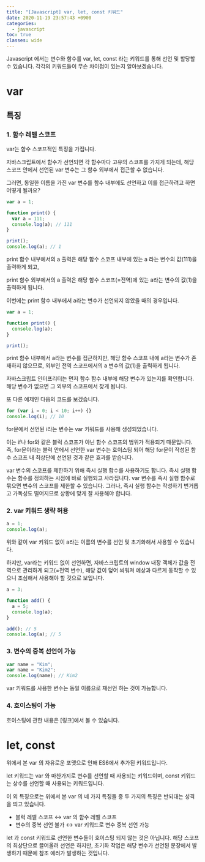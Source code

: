 ```yaml
---
title: "[Javascript] var, let, const 키워드"
date: 2020-11-19 23:57:43 +0900
categories:
  - javascript
toc: true
classes: wide
---
```


Javascript 에서는 변수와 함수를 var, let, const 라는 키워드를 통해 선언 및 할당할 수 있습니다. 각각의 키워드들이 무슨 차이점이 있는지 알아보겠습니다.

# var

## 특징

### 1. 함수 레벨 스코프

var는 함수 스코프적인 특징을 가집니다.

자바스크립트에서 함수가 선언되면 각 함수마다 고유의 스코프를 가지게 되는데, 해당 스코프 안에서 선언된 var 변수는 그 함수 외부에서 접근할 수 없습니다.

그러면, 동일한 이름을 가진 var 변수를 함수 내부에도 선언하고 이를 접근하려고 하면 어떻게 될까요?

```jsx
var a = 1;

function print() {
  var a = 111;
  console.log(a); // 111
}

print();
console.log(a); // 1
```

print 함수 내부에서의 a 출력은 해당 함수 스코프 내부에 있는 a 라는 변수의 값(111)을 출력하게 되고,

print 함수 외부에서의 a 출력은 해당 함수 스코프(=전역)에 있는 a라는 변수의 값(1)을 출력하게 됩니다.

이번에는 print 함수 내부에서 a라는 변수가 선언되지 않았을 때의 경우입니다.

```jsx
var a = 1;

function print() {
  console.log(a);
}

print();
```

print 함수 내부에서 a라는 변수를 접근하지만, 해당 함수 스코프 내에 a라는 변수가 존재하지 않으므로, 외부인 전역 스코프에서의 a 변수의 값(1)을 출력하게 됩니다.

자바스크립트 인터프리터는 먼저 함수 함수 내부에 해당 변수가 있는지를 확인합니다. 해당 변수가 없으면 그 외부의 스코프에서 찾게 됩니다.

또 다른 예제인 다음의 코드를 보겠습니다.

```jsx
for (var i = 0; i < 10; i++) {}
console.log(i); // 10
```

for문에서 선언된 i라는 변수는 var 키워드를 사용해 생성되었습니다.

이는 if나 for와 같은 블럭 스코프가 아닌 함수 스코프의 범위가 적용되기 때문입니다. 즉, for문이라는 블럭 안에서 선언한 var 변수는 호이스팅 되어 해당 for문이 작성된 함수 스코프 내 최상단에 선언된 것과 같은 효과를 받습니다.

var 변수의 스코프를 제한하기 위해 즉시 실행 함수를 사용하기도 합니다. 즉시 실행 함수는 함수를 정의하는 시점에 바로 실행되고 사라집니다. var 변수를 즉시 실행 함수로 묶으면 변수의 스코프를 제한할 수 있습니다. 그러나, 즉시 실행 함수는 작성하기 번거롭고 가독성도 떨어지므로 상황에 맞게 잘 사용해야 합니다.

### 2. var 키워드 생략 허용

```jsx
a = 1;
console.log(a);
```

위와 같이 var 키워드 없이 a라는 이름의 변수를 선언 및 초기화해서 사용할 수 있습니다.

하지만, var라는 키워드 없이 선언하면, 자바스크립트의 window 내장 객체가 값을 전역으로 관리하게 되고(=전역 변수), 해당 값이 덮어 씌워져 예상과 다르게 동작할 수 있으니 조심해서 사용해야 할 것으로 보입니다.

```jsx
a = 3;

function add() {
  a = 5;
  console.log(a);
}

add(); // 5
console.log(a); // 5
```

### 3. 변수의 중복 선언이 가능

```jsx
var name = "Kim";
var name = "Kim2";
console.log(name); // Kim2
```

var 키워드를 사용한 변수는 동일 이름으로 재선언 하는 것이 가능합니다.

### 4. 호이스팅이 가능

호이스팅에 관한 내용은 [링크]에서 볼 수 있습니다.

# let, const

위에서 본 var 의 자유로운 포맷으로 인해 ES6에서 추가된 키워드입니다.

let 키워드는 var 와 마찬가지로 변수를 선언할 때 사용되는 키워드이며, const 키워드는 상수를 선언할 때 사용되는 키워드입니다.

이 외 특징으로는 위에서 본 var 의 네 가지 특징들 중 두 가지의 특징은 반되대는 성격을 띄고 있습니다.

- 블럭 레벨 스코프 ↔ var 의 함수 레벨 스코프
- 변수의 중복 선언 불가 ↔ var 키워드로 변수 중복 선언 가능

let 과 const 키워드로 선언한 변수들이 호이스팅 되지 않는 것은 아닙니다. 해당 스코프의 최상단으로 끌어올려 선언은 하지만, 초기화 작업은 해당 변수가 선언된 문장에서 발생하기 때문에 참조 에러가 발생하는 것입니다.
